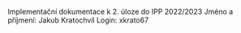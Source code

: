Implementační dokumentace k 2. úloze do IPP 2022/2023
Jméno a příjmení: Jakub Kratochvíl
Login: xkrato67
